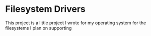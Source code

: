 # Filesystem Drivers
This project is a little project I wrote for my operating system for the filesystems I plan on supporting
